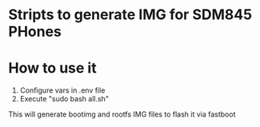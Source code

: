 # Stripts to generate IMG for SDM845 PHones

# How to use it

1. Configure vars in .env file
2. Execute "sudo bash all.sh"

This will generate bootimg and rootfs IMG files to flash it via fastboot
